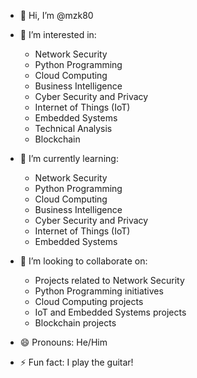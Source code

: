 - 👋 Hi, I’m @mzk80

- 👀 I’m interested in:
  - Network Security
  - Python Programming
  - Cloud Computing
  - Business Intelligence
  - Cyber Security and Privacy
  - Internet of Things (IoT)
  - Embedded Systems
  - Technical Analysis
  - Blockchain

- 🌱 I’m currently learning:
  - Network Security
  - Python Programming
  - Cloud Computing
  - Business Intelligence
  - Cyber Security and Privacy
  - Internet of Things (IoT)
  - Embedded Systems

- 💞️ I’m looking to collaborate on:
  - Projects related to Network Security
  - Python Programming initiatives
  - Cloud Computing projects
  - IoT and Embedded Systems projects
  - Blockchain projects

- 😄 Pronouns: He/Him
- ⚡ Fun fact: I play the guitar!

<!---
mzk80/mzk80 is a ✨ special ✨ repository because its `README.md` (this file) appears on your GitHub profile.
You can click the Preview link to take a look at your changes.
--->
